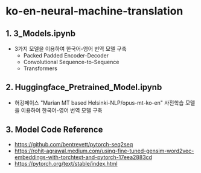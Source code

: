 # ko-en-neural-machine-translation

## 1. 3_Models.ipynb
- 3가지 모델을 이용하여 한국어-영어 번역 모델 구축 
  - Packed Padded Encoder-Decoder
  - Convolutional Sequence-to-Sequence
  - Transformers

## 2. Huggingface_Pretrained_Model.ipynb
- 허깅페이스 "Marian MT based Helsinki-NLP/opus-mt-ko-en" 사전학습 모델을 이용하여 한국어-영어 번역 모델 구축

## 3. Model Code Reference
  - https://github.com/bentrevett/pytorch-seq2seq
  - https://rohit-agrawal.medium.com/using-fine-tuned-gensim-word2vec-embeddings-with-torchtext-and-pytorch-17eea2883cd
  - https://pytorch.org/text/stable/index.html
